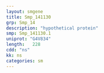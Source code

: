 ```yaml
---
layout: smgene
title: Smp_141130
grp: Smp_14
description: "hypothetical protein"
smp: Smp_141130.1
uniprot: "G4V834"
length:   228
cdd: "ns"
kk: ns
categories: sm
---
```

